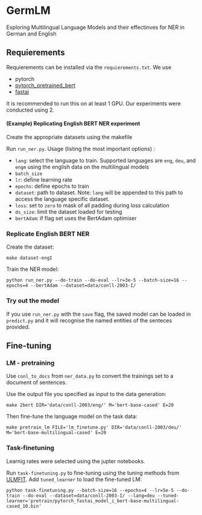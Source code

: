 # GermLM
Exploring Multilingual Language Models and their effectinves for NER in German and English

## Requierements
Requierements can be installed via the `requierements.txt`.
We use 
* pytorch
* [pytorch_pretrained_bert](https://github.com/huggingface/pytorch-pretrained-BERT/)
* [fastai]

It is recommended to run this on at least 1 GPU. Our experiments were conducted using 2.

#### (Example) Replicating English BERT NER experiment
Create the appropriate datasets using the makefile

Run `run_ner.py`. Usage (listing the most important options) :
* `lang`: select the language to train. Supported languages are `eng`, `deu`, and `engm` using the english data on the multilingual models
* `batch_size`
* `lr`: define learning rate
* `epochs`: define epochs to train
* `dataset`: path to dataset. Note: `lang` will be appended to this path to access the language specific dataset.
* `loss`: set to `zero` to mask of all padding during loss calculation
* `ds_size`: limit the dataset loaded for testing
* `bertAdam`: if flag set uses the BertAdam optimiser

### Replicate English BERT NER
Create the dataset:
```shell
make dataset-engI
```
Train the NER model:
```
python run_ner.py --do-train --do-eval --lr=3e-5 --batch-size=16 --epochs=4 --bertAdam --dataset=data/conll-2003-I/
```

### Try out the model
If you use `run_ner.py` with the `save` flag, the saved model can be loaded in `predict.py` and it will recognise the named entities of the senteces provided.

## Fine-tuning

### LM - pretraining

Use `conl_to_docs` from `ner_data.py` to convert the trainings set to a document of sentences.

Use the output file you specified as input to the data generation:
```
make 2bert DIR='data/conll-2003/eng/' M='bert-base-cased' E=20
```

Then fine-tune the language model on the task data:
```
make pretrain_lm FILE='lm_finetune.py' DIR='data/conll-2003/deu/' M='bert-base-multilingual-cased' E=20 
```

### Task-finetuning

Learnig rates were selected using the jupter notebooks.

Run `task-finetuning.py` to fine-tuning using the tuning methods from [ULMFIT]. Add `tuned_learner` to load the fine-tuned LM:
```
python task-finetuning.py --batch-size=16 --epochs=4 --lr=5e-5 --do-train --do-eval --dataset=data/conll-2003-I/ --lang=deu --tuned-learner='pretrain/pytorch_fastai_model_i_bert-base-multilingual-cased_10.bin'
```

[BERT]:https://arxiv.org/pdf/1810.04805.pdf
[ULMFiT]: https://arxiv.org/pdf/1801.06146.pdf
[ELMo]: https://arxiv.org/abs/1802.05365
[OpenAi]: https://s3-us-west-2.amazonaws.com/openai-assets/research-covers/language-unsupervised/language_understanding_paper.pdf
[AWD-LSTM]: TODO
[Wikitext-103]: https://www.salesforce.com/products/einstein/ai-research/the-wikitext-dependency-language-modeling-dataset/
[Bookcorpus]: http://yknzhu.wixsite.com/mbweb


[CoNLL 2003]:https://www.clips.uantwerpen.be/conll2003/ner/
[Peters.]:https://www.aclweb.org/anthology/P/P17/P17-1161.pdf
[SNLI 2015]:https://nlp.stanford.edu/projects/snli/
[ROCStories]:http://cs.rochester.edu/nlp/rocstories/

[SB-10K]:http://www.spinningbytes.com/resources/
[GermEval2014]:https://sites.google.com/site/germeval2014ner/data
[CoNLL2011]:http://conll.cemantix.org/2011/data.html

[Twitter Corpus+Benchmark]:http://www.aclweb.org/anthology/W17-1106
[NER Shootout]:http://aclweb.org/anthology/P18-2020.pdf
[fastai]:https://github.com/fastai/fastai
[imdb_scripts]:https://github.com/fastai/fastai/tree/master/courses/dl2/imdb_scripts
